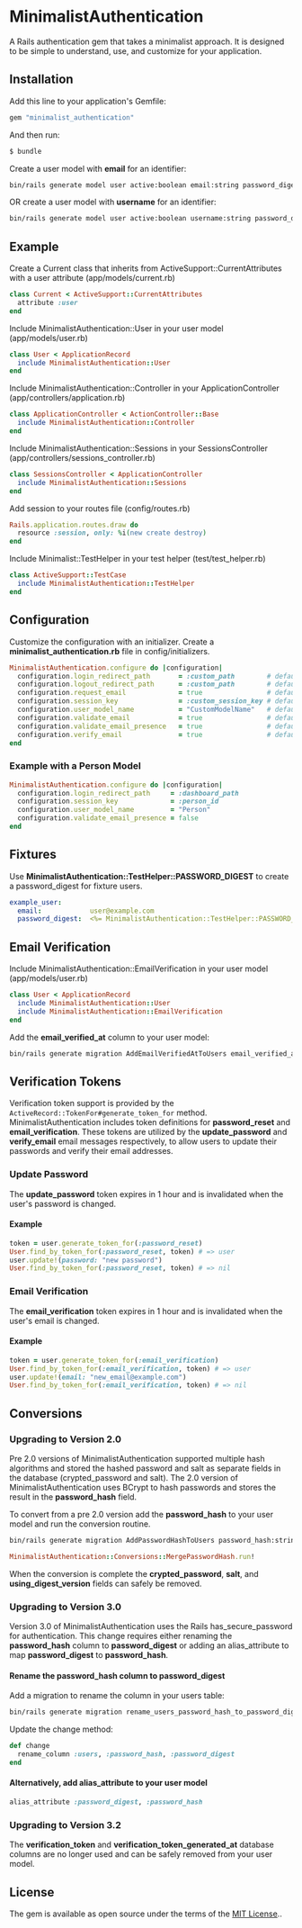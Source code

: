 # MinimalistAuthentication
A Rails authentication gem that takes a minimalist approach. It is designed to be simple to understand, use, and customize for your application.


## Installation
Add this line to your application's Gemfile:

```ruby
gem "minimalist_authentication"
```

And then run:
```bash
$ bundle
```

Create a user model with **email** for an identifier:
```bash
bin/rails generate model user active:boolean email:string password_digest:string last_logged_in_at:datetime
```

OR create a user model with **username** for an identifier:
```bash
bin/rails generate model user active:boolean username:string password_digest:string last_logged_in_at:datetime
```


## Example
Create a Current class that inherits from ActiveSupport::CurrentAttributes with a user attribute (app/models/current.rb)
```ruby
class Current < ActiveSupport::CurrentAttributes
  attribute :user
end
```

Include MinimalistAuthentication::User in your user model (app/models/user.rb)
```ruby
class User < ApplicationRecord
  include MinimalistAuthentication::User
end
```

Include MinimalistAuthentication::Controller in your ApplicationController (app/controllers/application.rb)
```ruby
class ApplicationController < ActionController::Base
  include MinimalistAuthentication::Controller
end
```

Include MinimalistAuthentication::Sessions in your SessionsController (app/controllers/sessions_controller.rb)
```ruby
class SessionsController < ApplicationController
  include MinimalistAuthentication::Sessions
end
```

Add session to your routes file (config/routes.rb)
```ruby
Rails.application.routes.draw do
  resource :session, only: %i(new create destroy)
end
```

Include Minimalist::TestHelper in your test helper (test/test_helper.rb)
```ruby
class ActiveSupport::TestCase
  include MinimalistAuthentication::TestHelper
end
```


## Configuration
Customize the configuration with an initializer. Create a **minimalist_authentication.rb** file in config/initializers.
```ruby
MinimalistAuthentication.configure do |configuration|
  configuration.login_redirect_path       = :custom_path        # default is :root_path
  configuration.logout_redirect_path      = :custom_path        # default is :new_session_path
  configuration.request_email             = true                # default is true
  configuration.session_key               = :custom_session_key # default is :user_id
  configuration.user_model_name           = "CustomModelName"   # default is "::User"
  configuration.validate_email            = true                # default is true
  configuration.validate_email_presence   = true                # default is true
  configuration.verify_email              = true                # default is true
end
```

### Example with a Person Model
```ruby
MinimalistAuthentication.configure do |configuration|
  configuration.login_redirect_path     = :dashboard_path
  configuration.session_key             = :person_id
  configuration.user_model_name         = "Person"
  configuration.validate_email_presence = false
end
```


## Fixtures
Use **MinimalistAuthentication::TestHelper::PASSWORD_DIGEST** to create a password_digest for fixture users.
```yaml
example_user:
  email:            user@example.com
  password_digest:  <%= MinimalistAuthentication::TestHelper::PASSWORD_DIGEST %>
```


## Email Verification
Include MinimalistAuthentication::EmailVerification in your user model (app/models/user.rb)
```ruby
class User < ApplicationRecord
  include MinimalistAuthentication::User
  include MinimalistAuthentication::EmailVerification
end
```

Add the **email_verified_at** column to your user model:
```bash
bin/rails generate migration AddEmailVerifiedAtToUsers email_verified_at:datetime
```


## Verification Tokens
Verification token support is provided by the ```ActiveRecord::TokenFor#generate_token_for``` method. MinimalistAuthentication includes token definitions for **password_reset** and **email_verification**. These tokens are utilized by the **update_password** and **verify_email** email messages respectively, to allow users to update their passwords and verify their email addresses.

### Update Password
The **update_password** token expires in 1 hour and is invalidated when the user's password is changed.

#### Example
```ruby
token = user.generate_token_for(:password_reset)
User.find_by_token_for(:password_reset, token) # => user
user.update!(password: "new password")
User.find_by_token_for(:password_reset, token) # => nil
```

### Email Verification
The **email_verification** token expires in 1 hour and is invalidated when the user's email is changed.

#### Example
```ruby
token = user.generate_token_for(:email_verification)
User.find_by_token_for(:email_verification, token) # => user
user.update!(email: "new_email@example.com")
User.find_by_token_for(:email_verification, token) # => nil
```


## Conversions

### Upgrading to Version 2.0
Pre 2.0 versions of MinimalistAuthentication supported multiple hash algorithms
and stored the hashed password and salt as separate fields in the database
(crypted_password and salt). The 2.0 version of MinimalistAuthentication
uses BCrypt to hash passwords and stores the result in the **password_hash** field.

To convert from a pre 2.0 version add the **password_hash** to your user model
and run the conversion routine.
```bash
bin/rails generate migration AddPasswordHashToUsers password_hash:string
```
```ruby
MinimalistAuthentication::Conversions::MergePasswordHash.run!
```

When the conversion is complete the **crypted_password**, **salt**, and
**using_digest_version** fields can safely be removed.

### Upgrading to Version 3.0
Version 3.0 of MinimalistAuthentication uses the Rails has_secure_password for authentication. This change requires either renaming the **password_hash** column to **password_digest** or adding an alias_attribute to map **password_digest** to **password_hash**.

#### Rename the **password_hash** column to **password_digest**
Add a migration to rename the column in your users table:
```bash
bin/rails generate migration rename_users_password_hash_to_password_digest
```

Update the change method:
```ruby
def change
  rename_column :users, :password_hash, :password_digest
end
```

#### Alternatively, add **alias_attribute** to your user model
```ruby
alias_attribute :password_digest, :password_hash
```

### Upgrading to Version 3.2
The **verification_token** and **verification_token_generated_at** database columns are no longer used and can be safely removed from your user model.


## License
The gem is available as open source under the terms of the [MIT License](http://opensource.org/licenses/MIT)..
